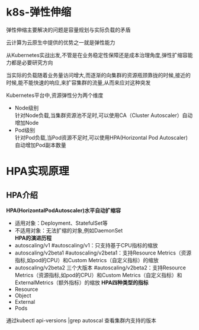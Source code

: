 # k8s-弹性伸缩
弹性伸缩主要解决的问题是容量规划与实际负载的矛盾  

云计算为云原生中提供的优势之一就是弹性能力  

从Kubernetes实战出发,不管是在业务稳定性保障还是成本治理角度,弹性扩缩容能力都是必要研究方向  

当实际的负载随着业务量访问增大,而逐渐的向集群的资源瓶颈靠拢的时候,接近的时候,能不能快速的响应,来扩容集群的流量,从而来应对这种突发  

Kubernetes平台中,资源弹性分为两个维度  
   - Node级别  
     针对Node负载,当集群资源池不足时,可以使用CA（Cluster Autoscaler）自动增加Node  
   - Pod级别   
     针对Pod负载,当Pod资源不足时,可以使用HPA(Horizontal Pod Autoscaler)自动增加Pod副本数量  

# HPA实现原理
## HPA介绍
**HPA(HorizontalPodAutoscaler)水平自动扩缩容**  
  - 适用对象：Deployment、StatefulSet等  
  - 不适用对象：无法扩缩的对象,例如DaemonSet  
**HPA的演进历程**   
  - autoscaling/v1                     #autoscaling/v1：只支持基于CPU指标的缩放
  - autoscaling/v2beta1                #autoscaling/v2beta1：支持Resource Metrics（资源指标,如pod的CPU）和Custom Metrics（自定义指标）的缩放
  - autoscaling/v2beta2 三个大版本     #autoscaling/v2beta2：支持Resource Metrics（资源指标,如pod的CPU）和Custom Metrics（自定义指标）和ExternalMetrics（额外指标）的缩放
**HPA四种类型的指标**  
  - Resource
  - Object
  - External
  - Pods  

通过kubectl api-versions |grep autoscal 查看集群内支持的版本


